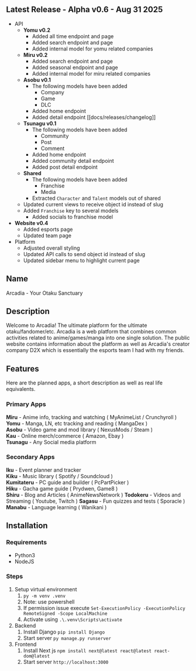 ## Latest Release - Alpha v0.6 - Aug 31 2025
- API
	- **Yomu v0.2**
		- Added all time endpoint and page
		- Added search endpoint and page
		- Added internal model for yomu related companies
	- **Miru v0.2**
		- Added search endpoint and page
		- Added seasonal endpoint and page
		- Added internal model for miru related companies
	-  **Asobu v0.1**
		- The following models have been added
			- Company
			- Game
			- DLC
		- Added home endpoint
		- Added detail endpoint [[docs/releases/changelog]]
	- **Tsunagu v0.1**
		- The following models have been added
			- Community
			- Post
			- Comment
		- Added home endpoint
		- Added community detail endpoint
		- Added post detail endpoint
	- **Shared**
		- The following models have been added
			- Franchise
			- Media
		- Extracted `Character` and `Talent` models out of shared
	- Updated current views to receive object id instead of slug
	- Added `Franchise` key to several models
		- Added socials to franchise model
- **Website v0.4**
	- Added esports page
	- Updated team page
- Platform
	- Adjusted overall styling
	- Updated API calls to send object id instead of slug
	- Updated sidebar menu to highlight current page
## Name
Arcadia - Your Otaku Sanctuary

## Description
Welcome to Arcadia! The ultimate platform for the ultimate otaku/fandomer/etc. Arcadia is a web platform that combines common activities related to anime/games/manga into one single solution. The public website contains information about the platform as well as Arcadia's creator company D2X which is essentially the esports team I had with my friends.

## Features
Here are the planned apps, a short description as well as real life equivalents.

### Primary Apps
**Miru** - Anime info, tracking and watching ( MyAnimeList / Crunchyroll )  
**Yomu** - Manga, LN, etc tracking and reading ( MangaDex )  
**Asobu** - Video game and mod library ( NexusMods / Steam )  
**Kau** - Online merch/commerce ( Amazon, Ebay )  
**Tsunagu** - Any Social media platform

### Secondary Apps
**Iku** - Event planner and tracker  
**Kiku** - Music library ( Spotify / Soundcloud )  
**Kumitateru** - PC guide and builder ( PcPartPicker )  
**Hiku** - Gacha game guide ( Prydwen, Game8 )  
**Shiru** - Blog and Articles ( AnimeNewsNetwork )
**Todokeru** - Videos and Streaming ( Youtube, Twitch )
**Sagasu** - Fun quizzes and tests ( Sporacle )
**Manabu** - Language learning ( Wanikani )
## Installation

### Requirements
- Python3
- NodeJS
### Steps
1. Setup virtual environment
    1. `py -m venv .venv`
    2. Note: use powershell
    3. If permission issue execute `Set-ExecutionPolicy -ExecutionPolicy RemoteSigned -Scope LocalMachine`
    4. Activate using `.\.venv\Scripts\activate`
2. Backend
    1. Install Django `pip install Django`
    2. Start server `py manage.py runserver`
3. Frontend
    1. Install Next js `npm install next@latest react@latest react-dom@latest`
    2. Start server `http://localhost:3000`
  
